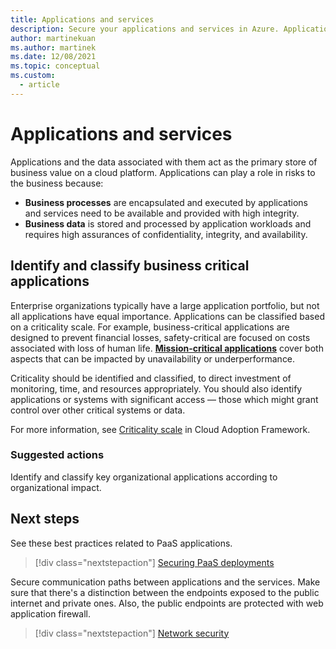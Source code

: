 ```yaml
---
title: Applications and services
description: Secure your applications and services in Azure. Applications and the data associated with them act as the primary store of business value on a cloud platform.
author: martinekuan
ms.author: martinek
ms.date: 12/08/2021
ms.topic: conceptual
ms.custom:
  - article
---
```


# Applications and services

Applications and the data associated with them act as the primary store of business value on a cloud platform. Applications can play a role in risks to the business because:

- **Business processes** are encapsulated and executed by applications and services need to be available and provided with high integrity.
- **Business data** is stored and processed by application workloads and requires high assurances of confidentiality, integrity, and availability.

## Identify and classify business critical applications

Enterprise organizations typically have a large application portfolio, but not all applications have equal importance. Applications can be classified based on a criticality scale. For example, business-critical applications are designed to prevent financial losses, safety-critical are focused on costs associated with loss of human life. [**Mission-critical applications**](/azure/well-architected/mission-critical/mission-critical-overview) cover both aspects that can be impacted by unavailability or underperformance. 

Criticality should be identified and classified, to direct investment of monitoring, time, and resources appropriately. You should also identify applications or systems with significant access — those which might grant control over other critical systems or data.

For more information, see [Criticality scale](/azure/cloud-adoption-framework/manage/considerations/criticality#criticality-scale) in Cloud Adoption Framework.

### Suggested actions

Identify and classify key organizational applications according to organizational impact.

## Next steps

See these best practices related to PaaS applications.

> [!div class="nextstepaction"]
> [Securing PaaS deployments](/azure/security/fundamentals/paas-deployments)

Secure communication paths between applications and the services. Make sure that there's a distinction between the endpoints exposed to the public internet and private ones. Also, the public endpoints are protected with web application firewall.

> [!div class="nextstepaction"]
> [Network security](./design-network.md)
